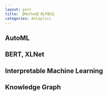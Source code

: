 ```yaml
---
layout: post
title: 【Method】NLP前沿
categories: Anlaytics
---
```


## AutoML

## BERT, XLNet

## Interpretable Machine Learning

## Knowledge Graph